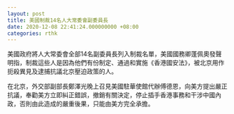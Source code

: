 ```yaml
---
layout: post
title: 美國制裁14名人大常委會副委員長
date: 2020-12-08 22:41:24.000000000 +08:00
categories: rthk
---
```


美國政府將人大常委會全部14名副委員長列入制裁名單，美國國務卿蓬佩奧發聲明指，制裁這些人是因為他們有份制定、通過和實施《香港國安法》，被北京用作扼殺異見及逮捕抗議北京壓迫政策的人。

在北京，外交部副部長鄭澤光晚上召見美國駐華使館代辦傅德恩，向美方提出嚴正抗議，奉勸美方立即糾正錯誤，撤銷有關決定，停止插手香港事務和干涉中國內政，否則由此造成的嚴重後果，只能由美方完全承擔。
